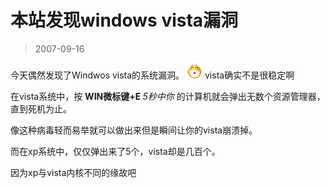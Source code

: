 # 本站发现windows vista漏洞 

> 2007-09-16

<div class="pcs-article-content_ptkaiapt4bxy_baiduscarticle" id="detailArticleContent_ptkaiapt4bxy_baiduscarticle">
 <p>
  今天偶然发现了Windwos vista的系统漏洞。
  <img src="images/0e926bc20bea0a534054a4176a84c1cf.jpg"/>
  vista确实不是很稳定啊
 </p>
 <p>
  在vista系统中，按
  <strong>
   WIN微标键+E
  </strong>
  <em>
   5秒中你
  </em>
  的计算机就会弹出无数个资源管理器，直到死机为止。
 </p>
 <p>
  像这种病毒轻而易举就可以做出来但是瞬间让你的vista崩溃掉。
 </p>
 <p>
  而在xp系统中，仅仅弹出来了5个，vista却是几百个。
 </p>
 <p>
  因为xp与vista内核不同的缘故吧
 </p>
</div>


